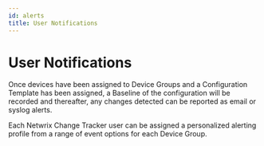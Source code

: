 ```yaml
---
id: alerts
title: User Notifications
---
```


# User Notifications

Once devices have been assigned to Device Groups and a Configuration Template has been assigned, a Baseline of the configuration will be recorded and thereafter, any changes detected can be reported as email or syslog alerts.

Each Netwrix Change Tracker user can be assigned a personalized alerting profile from a range of event options for each Device Group.